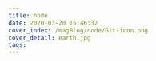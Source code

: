 ```yaml
---
title: node
date: 2020-03-20 15:46:32
cover_index: /magBlog/node/Git-icon.png
cover_detail: earth.jpg
tags:
---
```

